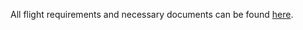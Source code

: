 All flight requirements and necessary documents can be found [here](https://www.indonesia.travel/gb/en/news/garuda-indonesia-reopens-flight-for-exceptional-passengers). 